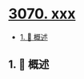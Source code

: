 # [3070. xxx](https://github.com/Tdahuyou/TNotes.leetcode/tree/main/notes/3070.%20xxx)

<!-- region:toc -->

- [1. 📝 概述](#1--概述)

<!-- endregion:toc -->

## 1. 📝 概述
